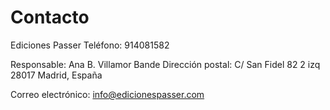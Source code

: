 # Contacto
Ediciones Passer
Teléfono: 914081582 

Responsable: Ana B. Villamor Bande
Dirección postal: C/ San Fidel 82 2 izq
28017 Madrid, España

Correo electrónico: info@edicionespasser.com
